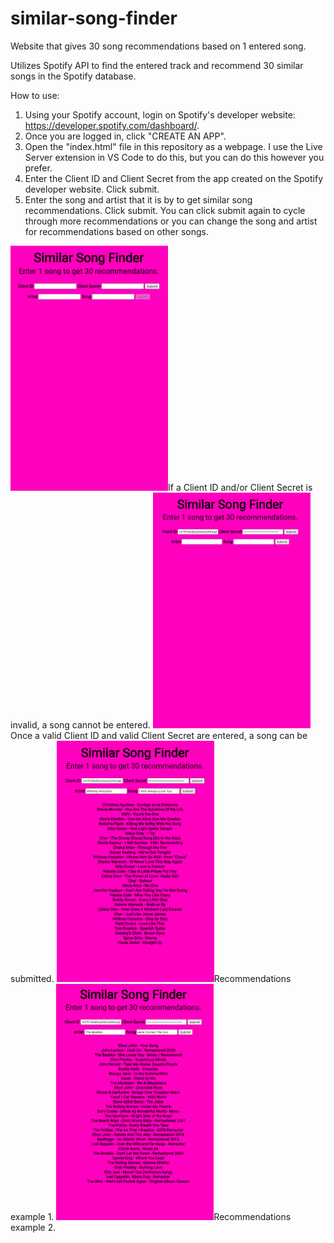# similar-song-finder
Website that gives 30 song recommendations based on 1 entered song.

Utilizes Spotify API to find the entered track and recommend 30 similar songs in the Spotify database.

How to use:

1. Using your Spotify account, login on Spotify's developer website: https://developer.spotify.com/dashboard/.
2. Once you are logged in, click "CREATE AN APP".
3. Open the "index.html" file in this repository as a webpage. I use the Live Server extension in VS Code to do this, but you can do this however you prefer.
4. Enter the Client ID and Client Secret from the app created on the Spotify developer website. Click submit.
5. Enter the song and artist that it is by to get similar song recommendations. Click submit. You can click submit again to cycle through more recommendations or you can change the song and artist for recommendations based on other songs.

<img src="screenshots/screenshot1.png" width="50%" height="50%">If a Client ID and/or Client Secret is invalid, a song cannot be entered.
<img src="screenshots/screenshot2.png" width="50%" height="50%">Once a valid Client ID and valid Client Secret are entered, a song can be submitted.
<img src="screenshots/screenshot3.png" width="50%" height="50%">Recommendations example 1.
<img src="screenshots/screenshot4.png" width="50%" height="50%">Recommendations example 2.
